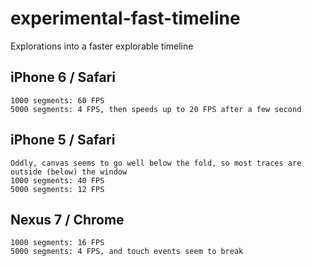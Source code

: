 # experimental-fast-timeline
Explorations into a faster explorable timeline


iPhone 6 / Safari
-----------------
    1000 segments: 60 FPS
    5000 segments: 4 FPS, then speeds up to 20 FPS after a few second

iPhone 5 / Safari
-----------------
    Oddly, canvas seems to go well below the fold, so most traces are outside (below) the window
    1000 segments: 40 FPS
    5000 segments: 12 FPS

Nexus 7 / Chrome
----------------
    1000 segments: 16 FPS
    5000 segments: 4 FPS, and touch events seem to break

